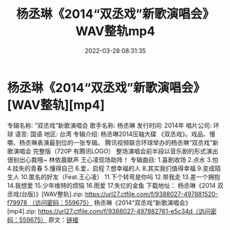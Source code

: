 ﻿---
title: 杨丞琳《2014“双丞戏”新歌演唱会》WAV整轨mp4
date: 2022-03-28 08:31:35
categories: 演唱会视频、电影MV
tags: 国语流行
---
# 杨丞琳《2014“双丞戏”新歌演唱会》[WAV整轨][mp4]

专辑名称: “双丞戏”新歌演唱会
歌手名称:
杨丞琳
发行时间: 2014年
唱片公司: 环球
语言:
国语
地区: 台湾
专辑介绍:
杨丞琳2014压轴大碟
《双丞戏》。戏品、慢嚼、杨丞琳表演最到位的一张专辑。
腾讯视频联合环球举办的杨丞琳“双丞戏”新歌演唱会
完整版（720P 有腾讯LOGO）
整场演唱会前半段以音乐剧的形式演出
很别出心裁哦~
林依晨献声 王心凌现场助阵！
专辑曲目:
1.喜剧收场
2.点水
3.怕
4.挂失的青春
5.懂得自己
6.爱，启程
7.想幸福的人
8.其实我们值得幸福
9.变成陌生人
10.匿名的好友（Feat.王心凌）
11.下个转弯是你吗
12.带我走
13.差一个拥抱
14.我想爱
15.少年维特的烦恼
16.雨爱
17.失忆的金鱼
下载地址：
杨丞琳《2014
双丞戏(台版)》[WAV整轨].zip: https://url27.ctfile.com/f/9388027-497881520-f79978 （访问密码：559675）
杨丞琳《2014“双丞戏”新歌演唱会》[mp4].zip: https://url27.ctfile.com/f/9388027-497882761-e5c34d（访问密码：559675）
原文：[链接](https://blog.sina.com.cn/s/blog_1647c7e7601030wez.html)